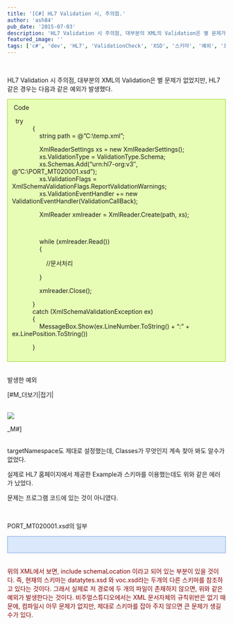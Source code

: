 ```yaml
---
title: '[C#] HL7 Validation 시, 주의점.'
author: 'ash84'
pub_date: '2015-07-03'
description: 'HL7 Validation 시 주의점, 대부분의 XML의 Validation은 별 문제가 없었지만, HL7 같은 경우는 다음과 같은 예외가 발생했다.'
featured_image: ''
tags: ['c#', 'dev', 'HL7', 'ValidationCheck', 'XSD', '스키마', '예외', '프로그래밍']
---
```



 

  
HL7 Validation 시 주의점, 대부분의 XML의 Validation은 별 문제가 없었지만, HL7 같은 경우는 다음과 같은 예외가 발생했다.

  
<div class="txc-textbox" style="BORDER-BOTTOM: #9fd331 1px solid; BORDER-LEFT: #9fd331 1px solid; PADDING-BOTTOM: 10px; BACKGROUND-COLOR: #e7fdb5; PADDING-LEFT: 10px; PADDING-RIGHT: 10px; BORDER-TOP: #9fd331 1px solid; BORDER-RIGHT: #9fd331 1px solid; PADDING-TOP: 10px">  
 Code

  
  try  
             {  
                 string path = @”C:\temp.xml”;

  
  
                 XmlReaderSettings xs = new XmlReaderSettings();  
                 xs.ValidationType = ValidationType.Schema;  
                 xs.Schemas.Add(“urn:hl7-org:v3″, @”C:\PORT_MT020001.xsd”);  
                 xs.ValidationFlags = XmlSchemaValidationFlags.ReportValidationWarnings;  
                 xs.ValidationEventHandler += new ValidationEventHandler(ValidationCallBack);

  
  
                 XmlReader xmlreader = XmlReader.Create(path, xs);

  
               

  
                while (xmlreader.Read())  
                 {

  
                    //문서처리

  
                }

  
                xmlreader.Close();

  
  
             }  
             catch (XmlSchemaValidationException ex)  
             {  
                 MessageBox.Show(ex.LineNumber.ToString() + “:” + ex.LinePosition.ToString())

  
            }

</div>  
 

  
발생한 예외

  
 [#M_더보기|접기|  
 

  
![](http://ash84.net/wp-content/uploads/1/48a26059d77638I.jpg)

_M#]  
 

  
targetNamespace도 제대로 설정했는데, Classes가 무엇인지 계속 찾아 봐도 알수가 없었다.

  
실제로 HL7 홈페이지에서 제공한 Example과 스키마를 이용했는데도 위와 같은 에러가 났었다.

  
문제는 프로그램 코드에 있는 것이 아니였다.

  
 

  
PORT_MT020001.xsd의 일부

  
<div class="txc-textbox" style="BORDER-BOTTOM: #79a5e4 1px solid; BORDER-LEFT: #79a5e4 1px solid; PADDING-BOTTOM: 10px; BACKGROUND-COLOR: #dbe8fb; PADDING-LEFT: 10px; PADDING-RIGHT: 10px; BORDER-TOP: #79a5e4 1px solid; BORDER-RIGHT: #79a5e4 1px solid; PADDING-TOP: 10px">  
<?xml version=”1.0″ encoding=”UTF-8″ standalone=”no”?>  
 <xs:schema xmlns:xs=”[http://www.w3.org/2001/XMLSchema](http://www.w3.org/2001/XMLSchema)” targetNamespace=”urn:hl7-org:v3″  
     elementFormDefault=”qualified” xmlns=”urn:hl7-org:v3″ xmlns:voc=”urn:hl7-org:v3:voc”  
     xmlns:hl7=”urn:hl7-org:v3″ xmlns:msg=”urn:hl7-org:v3:mif” xmlns:fo=”[http://www.w3.org/1999/XSL/Format](http://www.w3.org/1999/XSL/Format)“>  
  <font color="#e31600">   <xs:include schemaLocation=”./dd\datatypes.xsd”/>  
     <xs:include schemaLocation=”./sd\voc.xsd”/>  
</font>   

</div>  
 

  
<font color="#840000">위의 XML에서 보면, include schemaLocation 이라고 되어 있는 부분이 있을 것이다. </font><font color="#840000">즉, 현재의 스키마는 datatytes.xsd 와 voc.xsd라는 두개의 다른 스키마를 참조하고 있다는 것이다. </font><font color="#840000">그래서 실제로 저 경로에 두 개의 파일이 존재하지 않으면, 위와 같은 예외가 발생한다는 것이다. </font><font color="#840000">비주얼스튜디오에서는 XML 문서자체의 규칙위반은 없기 때문에, </font><font color="#840000">컴파일시 아무 문제가 없지만, 제대로 스키마를 잡아 주지 않으면 큰 문제가 생길수가 있다.</font>

  
 

  
 

  
 

  
 




